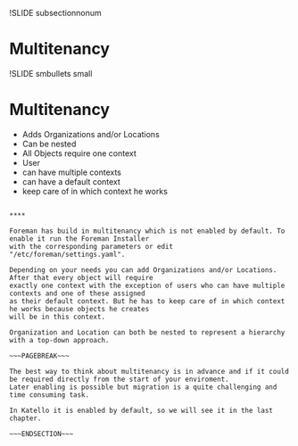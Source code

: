 !SLIDE subsectionnonum
# Multitenancy

!SLIDE smbullets small
# Multitenancy

* Adds Organizations and/or Locations
 * Can be nested
* All Objects require one context
* User
 * can have multiple contexts
 * can have a default context
 * keep care of in which context he works

~~~SECTION:handouts~~~

****

Foreman has build in multitenancy which is not enabled by default. To enable it run the Foreman Installer
with the corresponding parameters or edit "/etc/foreman/settings.yaml". 

Depending on your needs you can add Organizations and/or Locations. After that every object will require 
exactly one context with the exception of users who can have multiple contexts and one of these assigned
as their default context. But he has to keep care of in which context he works because objects he creates
will be in this context.

Organization and Location can both be nested to represent a hierarchy with a top-down approach.

~~~PAGEBREAK~~~

The best way to think about multitenancy is in advance and if it could be required directly from the start of your enviroment. 
Later enabling is possible but migration is a quite challenging and time consuming task.  

In Katello it is enabled by default, so we will see it in the last chapter.

~~~ENDSECTION~~~
